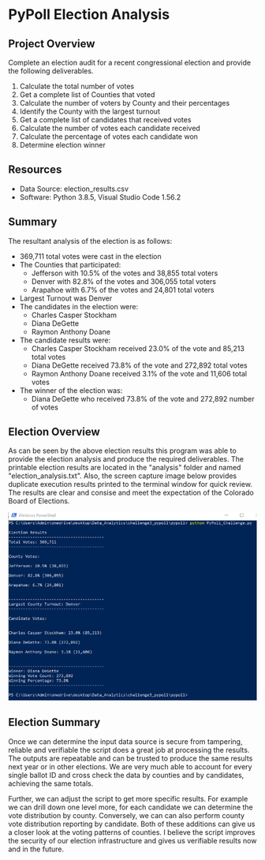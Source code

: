 # PyPoll Election Analysis

## Project Overview
Complete an election audit for a recent congressional election and provide the following deliverables.

1. Calculate the total number of votes
2. Get a complete list of Counties that voted
3. Calculate the number of voters by County and their percentages
4. Identify the County with the largest turnout
5. Get a complete list of candidates that received votes
6. Calculate the number of votes each candidate received
7. Calculate the percentage of votes each candidate won
8. Determine election winner

## Resources
- Data Source: election_results.csv
- Software: Python 3.8.5, Visual Studio Code 1.56.2

## Summary
The resultant analysis of the election is as follows:
- 369,711 total votes were cast in the election
- The Counties that participated:
  - Jefferson with 10.5% of the votes and 38,855 total voters
  - Denver with 82.8% of the votes and 306,055 total voters
  - Arapahoe with 6.7% of the votes and 24,801 total voters
- Largest Turnout was Denver
- The candidates in the election were:
  - Charles Casper Stockham
  - Diana DeGette
  - Raymon Anthony Doane
- The candidate results were:
  - Charles Casper Stockham received 23.0% of the vote and 85,213 total votes
  - Diana DeGette received 73.8% of the vote and 272,892 total votes
  - Raymon Anthony Doane received 3.1% of the vote and 11,606 total votes
- The winner of the election was:
  - Diana DeGette who received 73.8% of the vote and 272,892 number of votes

## Election Overview

As can be seen by the above election results this program was able to provide the election analysis and produce the required deliverables. The printable election results are located in the "analysis" folder and named "election_analysis.txt". Also, the screen capture image below provides duplicate execution results printed to the terminal window for quick review. The results are clear and consise and meet the expectation of the Colorado Board of Elections.

![Election Results](Resources/Screenshot.png)

## Election Summary

Once we can determine the input data source is secure from tampering, reliable and verifiable the script does a great job at processing the results. The outputs are repeatable and can be trusted to produce the same results next year or in other elections. We are very much able to account for every single ballot ID and cross check the data by counties and by candidates, achieving the same totals.

Further, we can adjust the script to get more specific results. For example we can drill down one level more, for each candidate we can determine the vote distribution by county. Conversely, we can can also perform county vote distribution reporting by candidate. Both of these additions can give us a closer look at the voting patterns of counties. I believe the script improves the security of our election infrastructure and gives us verifiable results now and in the future.
